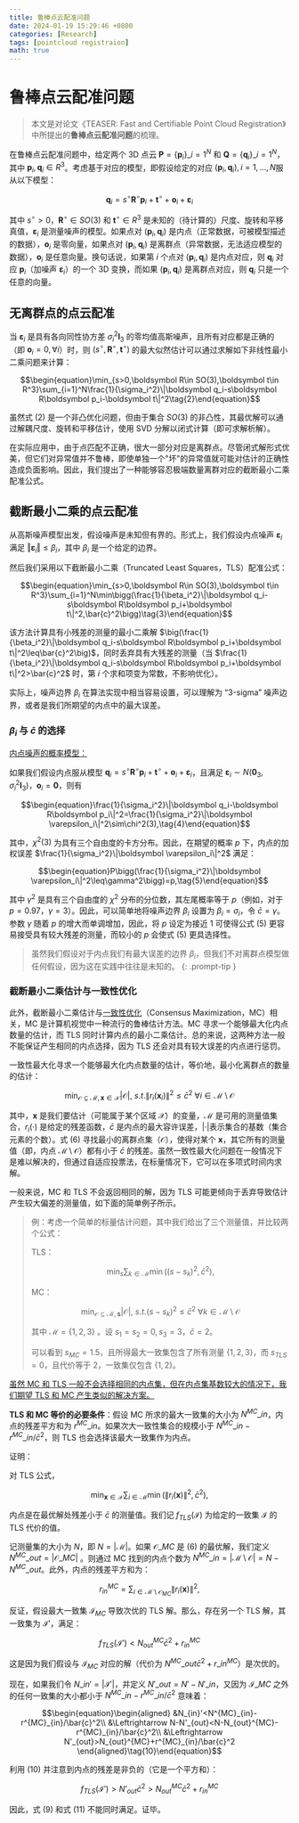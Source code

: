 ```yaml
---
title: 鲁棒点云配准问题
date: 2024-01-19 15:29:46 +0800
categories: [Research]
tags: [pointcloud registraion]
math: true
---
```


# 鲁棒点云配准问题

> 本文是对论文《TEASER: Fast and Certifiable Point Cloud Registration》中所提出的**鲁棒点云配准问题**的梳理。

在鲁棒点云配准问题中，给定两个 3D 点云 $\boldsymbol P=\lbrace\boldsymbol p_i\rbrace\_{i=1}^N$ 和 $\boldsymbol Q=\lbrace\boldsymbol q_i\rbrace\_{i=1}^N$，其中 $\boldsymbol p_i,\boldsymbol q_i\in R^3$。考虑基于对应的模型，即假设给定的对应 $(\boldsymbol p_i,\boldsymbol q_i),i=1,...,N$服从以下模型：

$$\begin{equation}\boldsymbol q_i=s^\circ\boldsymbol R^\circ\boldsymbol p_i+\boldsymbol t^\circ+\boldsymbol o_i+\boldsymbol \varepsilon_i\tag{1}\end{equation}$$

其中 $s^\circ>0$，$\boldsymbol R^\circ\in SO(3)$ 和 $\boldsymbol t^\circ\in R^3$ 是未知的（待计算的）尺度、旋转和平移真值，$\boldsymbol \varepsilon_i$ 是测量噪声的模型。如果点对 $(\boldsymbol p_i,\boldsymbol q_i)$ 是内点（正常数据，可被模型描述的数据），$\boldsymbol o_i$ 是零向量，如果点对 $(\boldsymbol p_i,\boldsymbol q_i)$ 是离群点（异常数据，无法适应模型的数据），$\boldsymbol o_i$ 是任意向量。换句话说，如果第 $i$ 个点对 $(\boldsymbol p_i,\boldsymbol q_i)$ 是内点对应，则 $\boldsymbol q_i$ 对应 $\boldsymbol p_i$（加噪声 $\boldsymbol \varepsilon_i$）的一个 3D 变换，而如果 $(\boldsymbol p_i,\boldsymbol q_i)$ 是离群点对应，则 $\boldsymbol q_i$ 只是一个任意的向量。

## 无离群点的点云配准

当 $\boldsymbol \varepsilon_i$ 是具有各向同性协方差 $\sigma_i^2\boldsymbol I_3$ 的零均值高斯噪声，且所有对应都是正确的（即 $\boldsymbol o_i=0,\forall i$）时，则 $(s^\circ,\boldsymbol R^\circ,\boldsymbol t^\circ)$ 的最大似然估计可以通过求解如下非线性最小二乘问题来计算：

$$\begin{equation}\min_{s>0,\boldsymbol R\in SO(3),\boldsymbol t\in R^3}\sum_{i=1}^N\frac{1}{\sigma_i^2}\|\boldsymbol q_i-s\boldsymbol R\boldsymbol p_i-\boldsymbol t\|^2\tag{2}\end{equation}$$

虽然式 $(2)$ 是一个非凸优化问题，但由于集合 $SO(3)$ 的非凸性，其最优解可以通过解耦尺度、旋转和平移估计，使用 SVD 分解以闭式计算（即可求解析解）。

在实际应用中，由于点匹配不正确，很大一部分对应是离群点。尽管闭式解形式优美，但它们对异常值并不鲁棒，即使单独一个"坏"的异常值就可能对估计的正确性造成负面影响。因此，我们提出了一种能够容忍极端数量离群对应的截断最小二乘配准公式。

## 截断最小二乘的点云配准

从高斯噪声模型出发，假设噪声是未知但有界的。形式上，我们假设内点噪声 $\boldsymbol \varepsilon_i$ 满足 $‖\boldsymbol \varepsilon_i‖\leq\beta_i$，其中 $\beta_i$ 是一个给定的边界。

然后我们采用以下截断最小二乘（Truncated Least Squares，TLS）配准公式：

$$\begin{equation}\min_{s>0,\boldsymbol R\in SO(3),\boldsymbol t\in R^3}\sum_{i=1}^N\min\bigg(\frac{1}{\beta_i^2}\|\boldsymbol q_i-s\boldsymbol R\boldsymbol p_i+\boldsymbol t\|^2,\bar{c}^2\bigg)\tag{3}\end{equation}$$

该方法计算具有小残差的测量的最小二乘解 $\big(\frac{1}{\beta_i^2}\|\boldsymbol q_i-s\boldsymbol R\boldsymbol p_i+\boldsymbol t\|^2\leq\bar{c}^2\big)$，同时丢弃具有大残差的测量（当 $\frac{1}{\beta_i^2}\|\boldsymbol q_i-s\boldsymbol R\boldsymbol p_i+\boldsymbol t\|^2>\bar{c}^2$ 时，第 $i$ 个求和项变为常数，不影响优化）。

实际上，噪声边界 $\beta_i$ 在算法实现中相当容易设置，可以理解为 “3-sigma” 噪声边界，或者是我们所期望的内点中的最大误差。

### $\beta_i$ 与 $\bar{c}$ 的选择

<u>内点噪声的概率模型：</u>

如果我们假设内点服从模型 $\boldsymbol q_i=s^\circ\boldsymbol R^\circ\boldsymbol p_i+\boldsymbol t^\circ+\boldsymbol o_i+\boldsymbol \varepsilon_i$，且满足 $\boldsymbol\varepsilon_i\sim N(\boldsymbol0_3,\sigma_i^2\boldsymbol I_3)$，$\boldsymbol o_i=\boldsymbol 0$，则有

$$\begin{equation}\frac{1}{\sigma_i^2}\|\boldsymbol q_i-\boldsymbol R\boldsymbol p_i\|^2=\frac{1}{\sigma_i^2}\|\boldsymbol \varepsilon_i\|^2\sim\chi^2(3),\tag{4}\end{equation}$$

其中，$\chi^2(3)$ 为具有三个自由度的卡方分布。因此，在期望的概率 $p$ 下，内点的加权误差 $\frac{1}{\sigma_i^2}\|\boldsymbol \varepsilon_i\|^2$ 满足：

$$\begin{equation}P\bigg(\frac{1}{\sigma_i^2}\|\boldsymbol \varepsilon_i\|^2\leq\gamma^2\bigg)=p,\tag{5}\end{equation}$$

其中 $γ^2$ 是具有三个自由度的 $χ^2$ 分布的分位数，其左尾概率等于 $p$（例如，对于 $p = 0.97$，$γ=3$）。因此，可以简单地将噪声边界 $β_i$ 设置为 $β_i= σ_i$，令 $\bar c= γ$。参数 $γ$ 随着 $p$ 的增大而单调增加，因此，将 $p$ 设定为接近 $1$ 可使得公式 $(5)$ 更容易接受具有较大残差的测量，而较小的 $p$ 会使式 $(5)$ 更具选择性。

> 虽然我们假设对于内点我们有最大误差的边界 $\beta_i$，但我们不对离群点模型做任何假设，因为这在实践中往往是未知的。
{: .prompt-tip }

### 截断最小二乘估计与一致性优化

此外，截断最小二乘估计与<u>一致性优化</u>（Consensus Maximization，MC）相关，MC 是计算机视觉中一种流行的鲁棒估计方法。MC 寻求一个能够最大化内点数量的估计，而 TLS 同时计算内点的最小二乘估计。总的来说，这两种方法一般不能保证产生相同的内点选择，因为 TLS 还会对具有较大误差的内点进行惩罚。

一致性最大化寻求一个能够最大化内点数量的估计，等价地，最小化离群点的数量的估计：

$$\begin{equation}\min_{\mathcal{O}\subseteq\mathcal{M},\boldsymbol x\in\mathcal{X}}|\mathcal{O}|,\ s.t.\|r_i(\boldsymbol x_i)\|^2\leq\bar{c}^2\ \forall i\in\mathcal{M}\setminus\mathcal{O}\tag{6}\end{equation}$$

其中，$\boldsymbol x$ 是我们要估计（可能属于某个区域 $\mathcal X$）的变量，$\mathcal M$ 是可用的测量值集合，$r_i (·)$ 是给定的残差函数，$\bar c$ 是内点的最大容许误差，$\vert·\vert$表示集合的基数（集合元素的个数）。式 $(6)$ 寻找最小的离群点集（$\mathcal O$），使得对某个 $\boldsymbol x$，其它所有的测量值（即，内点 $\mathcal{M}\setminus\mathcal{O}$）都有小于 $\bar c$ 的残差。虽然一致性最大化问题在一般情况下是难以解决的，但通过自适应投票法，在标量情况下，它可以在多项式时间内求解。

一般来说，MC 和 TLS 不会返回相同的解，因为 TLS 可能更倾向于丢弃导致估计产生较大偏差的测量值，如下面的简单例子所示。

> 例：考虑一个简单的标量估计问题，其中我们给出了三个测量值，并比较两个公式：
>
> TLS：
>
> $$\min_s\sum_{k\in\mathcal{M}}\min\big((s-s_k)^2,\bar{c}^2\big),$$
>
> MC：
>
> $$\min_{\mathcal{O}\subseteq\mathcal{M},\boldsymbol s}|\mathcal{O}|,\ s.t.(s-s_k)^2\leq\bar{c}^2\ \forall k\in\mathcal{M}\setminus\mathcal{O}$$
>
> 其中 $\mathcal M=\{1,2,3\}$ 。设 $s_1=s_2=0,s_3=3$，$\bar{c}=2$。
>
> 可以看到 $s_{MC}=1.5$，且所得最大一致集包含了所有测量 $\{1,2,3\}$，而 $s_{TLS}=0$，且代价等于 $2$，一致集仅包含 $\{1,2\}$。

<u>虽然 MC 和 TLS 一般不会选择相同的内点集，但在内点集基数较大的情况下，我们期望 TLS 和 MC 产生类似的解决方案。</u>

**TLS 和 MC 等价的必要条件**：假设 MC 所求的最大一致集的大小为 $N^{MC}\_{in}$，内点的残差平方和为 $r^{MC}\_{in}$。如果次大一致性集合的规模小于 $N^{MC}\_{in}-r^{MC}\_{in}/\bar{c}^2$，则 TLS 也会选择该最大一致集作为内点。

证明：

对 TLS 公式，

$$\begin{equation}\min_{\boldsymbol x\in\mathcal{X}}\sum_{i\in\mathcal{M}}\min\big(\|r_i(\boldsymbol x)\|^2,\bar{c}^2\big),\tag{7}\end{equation}$$

内点是在最优解处残差小于 $\bar{c}$ 的测量值。我们记 $f_{TLS}(\mathcal I)$ 为给定的一致集 $\mathcal I$ 的 TLS 代价的值。

记测量集的大小为 $N$，即 $N=\vert\mathcal M\vert$。如果 $\mathcal O\_{MC}$ 是 $(6)$ 的最优解，我们定义 $N^{MC}\_{out}=\vert\mathcal O\_{MC}\vert$ 。则通过 MC 找到的内点个数为 $N^{MC}\_{in}=\vert\mathcal M\setminus\mathcal O\vert=N-N^{MC}\_{out}$。此外，内点的残差平方和为：

$$\begin{equation}r_{in}^{MC}=\sum_{i\in\mathcal M\setminus\mathcal O_{MC}}\|r_i(\boldsymbol x)\|^2,\tag{8}\end{equation}$$

反证，假设最大一致集 $\mathcal I_{MC}$ 导致次优的 TLS 解。那么，存在另一个 TLS 解，其一致集为 $\mathcal I'$，满足：

$$\begin{equation}f_{TLS}(\mathcal I')<N^{MC}_{out}\bar{c}^2+r_{in}^{MC}\tag{9}\end{equation}$$

这是因为我们假设与 $\mathcal I_{MC}$ 对应的解（代价为 $N^{MC}\_{out}\bar{c}^2+r\_{in}^{MC}$）是次优的。

现在，如果我们令 $N\_{in}'=\lvert\mathcal I'\rvert$，并定义 $N'\_{out}=N'-N'\_{in}$，又因为 $\mathcal I\_{MC}$ 之外的任何一致集的大小都小于 $N^{MC}\_{in}-r^{MC}\_{in}/\bar{c}^2$ 意味着：

$$\begin{equation}\begin{aligned}
&N_{in}'<N^{MC}_{in}-r^{MC}_{in}/\bar{c}^2\\
&\Leftrightarrow N-N'_{out}<N-N_{out}^{MC}-r^{MC}_{in}/\bar{c}^2\\
&\Leftrightarrow N'_{out}>N_{out}^{MC}+r^{MC}_{in}/\bar{c}^2
\end{aligned}\tag{10}\end{equation}$$

利用 $(10)$ 并注意到内点的残差是非负的（它是一个平方和）：

$$\begin{equation}f_{TLS}(\mathcal I')>N’_{out}\bar{c}^2>N^{MC}_{out}\bar{c}^2+r_{in}^{MC}\tag{11}\end{equation}$$

因此，式 $(9)$ 和式 $(11)$ 不能同时满足。证毕。

